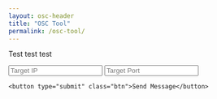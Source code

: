```yaml
---
layout: osc-header
title: "OSC Tool"
permalink: /osc-tool/
---
```


Test test test

<form>
	<input name="ip_addr" type="text" placeholder="Target IP" />
	<input name="port" type ="text" placeholder="Target Port" />
	
	<button type="submit" class="btn">Send Message</button>
</form>